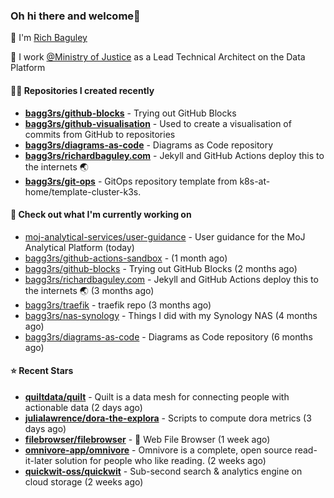 ### Oh hi there and welcome👋

👐 I'm [Rich Baguley](https://richardbaguley.com/about)

🏢 I work [@Ministry of Justice](https://github.com/ministryofjustice) as a Lead Technical Architect on the Data Platform

#### 👨‍💻 Repositories I created recently
- **[bagg3rs/github-blocks](https://github.com/bagg3rs/github-blocks)** - Trying out GitHub Blocks
- **[bagg3rs/github-visualisation](https://github.com/bagg3rs/github-visualisation)** - Used to create a visualisation of commits from GitHub to repositories
- **[bagg3rs/diagrams-as-code](https://github.com/bagg3rs/diagrams-as-code)** - Diagrams as Code repository
- **[bagg3rs/richardbaguley.com](https://github.com/bagg3rs/richardbaguley.com)** - Jekyll and GitHub Actions deploy this to the internets 🌏
- **[bagg3rs/git-ops](https://github.com/bagg3rs/git-ops)** - GitOps repository template from k8s-at-home/template-cluster-k3s.

#### 👷 Check out what I'm currently working on

- [moj-analytical-services/user-guidance](https://github.com/moj-analytical-services/user-guidance) - User guidance for the MoJ Analytical Platform (today)
- [bagg3rs/github-actions-sandbox](https://github.com/bagg3rs/github-actions-sandbox) -  (1 month ago)
- [bagg3rs/github-blocks](https://github.com/bagg3rs/github-blocks) - Trying out GitHub Blocks (2 months ago)
- [bagg3rs/richardbaguley.com](https://github.com/bagg3rs/richardbaguley.com) - Jekyll and GitHub Actions deploy this to the internets 🌏 (3 months ago)
- [bagg3rs/traefik](https://github.com/bagg3rs/traefik) - traefik repo (3 months ago)
- [bagg3rs/nas-synology](https://github.com/bagg3rs/nas-synology) - Things I did with my Synology NAS (4 months ago)
- [bagg3rs/diagrams-as-code](https://github.com/bagg3rs/diagrams-as-code) - Diagrams as Code repository (6 months ago)

#### ⭐ Recent Stars


- **[quiltdata/quilt](https://github.com/quiltdata/quilt)** - Quilt is a data mesh for connecting people with actionable data (2 days ago)
- **[julialawrence/dora-the-explora](https://github.com/julialawrence/dora-the-explora)** - Scripts to compute dora metrics (3 days ago)
- **[filebrowser/filebrowser](https://github.com/filebrowser/filebrowser)** - 📂 Web File Browser (1 week ago)
- **[omnivore-app/omnivore](https://github.com/omnivore-app/omnivore)** - Omnivore is a complete, open source read-it-later solution for people who like reading. (2 weeks ago)
- **[quickwit-oss/quickwit](https://github.com/quickwit-oss/quickwit)** - Sub-second search &amp; analytics engine on cloud storage (2 weeks ago)
